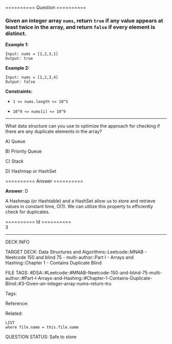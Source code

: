 ========== Question ==========  

### Given an integer array `nums`, return `true` if any value appears at least twice in the array, and return `false` if every element is distinct.

**Example 1:**

```
Input: nums = [1,2,3,1]
Output: true
```

**Example 2:**

```
Input: nums = [1,2,3,4]
Output: false
```

**Constraints:**

- `1 <= nums.length <= 10^5`

- `10^9 <= nums[i] <= 10^9`

---

What data structure can you use to optimize the approach for checking if there
are any duplicate elements in the array?

A) Queue

B) Priority Queue

C) Stack

D) Hashmap or HashSet  

========== Answer ==========  

**Answer**: D

A Hashmap (or Hashtable) and a HashSet allow us to store and retrieve values in
constant time, O(1). We can utilize this property to efficiently check for
duplicates.

========== Id ==========  
3

---

DECK INFO

TARGET DECK: Data Structures and Algorithms::Leetcode::MNAB - Neetcode 150 and blind 75 - multi-author::Part I - Arrays and Hashing::Chapter 1 - Contains Duplicate Blind

FILE TAGS: #DSA::#Leetcode::#MNAB-Neetcode-150-and-blind-75-multi-author::#Part-I-Arrays-and-Hashing::#Chapter-1-Contains-Duplicate-Blind::#3-Given-an-integer-array-nums-return-tru

Tags:

Reference:

Related:

```dataview
LIST
where file.name = this.file.name
```
QUESTION STATUS: Safe to store
